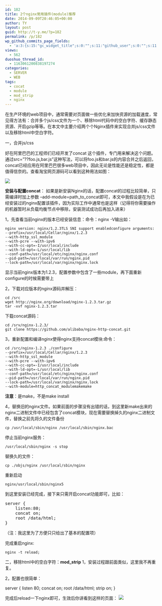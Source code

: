 ```yaml
---
id: 182
title: 2个nginx常用插件(module)推荐
date: 2014-09-09T20:46:05+00:00
author: TY
layout: post
guid: http://t-y.me/?p=182
permalink: /p/182
wp_github_commits_page_fields:
  - 'a:3:{s:15:"gc_widget_title";s:0:"";s:11:"github_user";s:0:"";s:11:"github_repo";s:0:"";}'
views:
  - 562
duoshuo_thread_id:
  - 1163061200838197274
categories:
  - SERVER
  - WEB
tags:
  - cocat
  - module
  - mod_strip
  - nginx
---
```

在生产环境的web项目中，通常需要对页面做一些优化来加快资源的加载速度，常见得方法有：合并多个js/css文件为一个、移除html代码中的空白字符、缓存静态资源、开启gzip等等。在本文中主要介绍两个个Nginx插件来实现合并js/css文件以及移除html中空白字符。
  
一，合并js/css
  
好在阿里巴巴的工程师们已经开发了concat 这个插件，专门用来解决这个问题。通过src=&#8221;??foo.js,bar.js&#8221;这种写法，可以将foo.js和bar.js的内容合并之后返回，concat已经应用在阿里巴巴很多web项目中，因此无论是性能还是稳定性，都是值得信奈的。查看淘宝网页源码可以看到这种用法如图：

![](http://tyblog.qiniudn.com/2014/08/A2C0CC91-04B6-45EB-8E6B-2B392CD4BD3E.jpg)  

**安装与配置concat**：
如果是新安装Nginx的话，配置concat的过程比较简单，只需编译时加上参数 &#8211;add-module=path\_to\_concat即可，本文中我假设是在为已经安装过的nginx配置该插件，因为实际工作中通常也是这样（记得将你需要操作的机器暂时从负载均衡节点中移除，安装测试成功后再加入进来）
  
1，先查看当前nginx的版本已经安装信息：命令：nginx -V输出如： 


    nginx version: nginx/1.2.3TLS SNI support enabledconfigure arguments: 
    --prefix=/usr/local/Cellar/nginx/1.2.3 
    --with-http_ssl_module 
    --with-pcre --with-ipv6 
    --with-cc-opt=-I/usr/local/include 
    --with-ld-opt=-L/usr/local/lib 
    --conf-path=/usr/local/etc/nginx/nginx.conf 
    --pid-path=/usr/local/var/run/nginx.pid 
    --lock-path=/usr/local/var/nginx/nginx.lock



显示当前nginx版本为1.2.3，配置参数中包含了一些module，再下面重新configure的时候需要带上
  
2，下载对应版本的nginx源码并解压：

    cd /src 
    wget http://nginx.org/download/nginx-1.2.3.tar.gz 
    tar -xvf nginx-1.2.3.tar
    
下载concat源码： 

    cd /srv/nginx-1.2.3/  
    git clone https://github.com/alibaba/nginx-http-concat.git


3，重新配置和编译nginx使得nginx支持concat模块:命令： 


    cd /src/nginx-1.2.3 ./configure  
    --prefix=/usr/local/Cellar/nginx/1.2.3 
    --with-http_ssl_module 
    --with-pcre --with-ipv6 
    --with-cc-opt=-I/usr/local/include 
    --with-ld-opt=-L/usr/local/lib 
    --conf-path=/usr/local/etc/nginx/nginx.conf 
    --pid-path=/usr/local/var/run/nginx.pid 
    --lock-path=/usr/local/var/nginx/nginx.lock 
    --with-module=http_concat_modulemakemake



**注意**：是make，不是make install
  
4，替换旧的nginx文件。如果前面的步骤没有出错的话，到这里新make出来的nginx二进制文件中已经包含了concat模块，现在需要替换掉久的nginx二进制文件，替换之前先将久的文件备份
    
    cp /usr/local/sbin/nginx /usr/local/sbin/nginx.bac
    
停止当前nginx服务：
    
    /usr/local/sbin/nginx -s stop

替换久的文件：

    cp ./objs/nginx /usr/local/sbin/nginx
    
重新启动

    nginx/usr/local/sbin/nginx5
    
到这里安装已经完成，接下来只需开启concat功能即可，比如： 

<pre class="prettyprint lang-bsh">server { 
    listen:80; 
    concat on; 
    root /data/html;
}</pre>



（注：我这里为了方便只只给出了基本的配置项）
  
完成重启nginx:

    nginx -t reload; 


二，移除html中的空白字符：**mod_strip** 1，安装过程跟前面类似，这里我不再重复。
  
2，配置也很简单： 


server {
    listen 80;
    concat on;
    root /data/html;
    strip on;
}


完成后reload一下nginx即可，生效后你讲看到这样的页面：
![](http://tyblog.qiniudn.com/2014/09/8742DCAD-62F8-412C-916D-5A59697EF8E3.jpg)